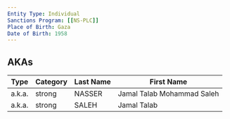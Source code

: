 ```yaml
---
Entity Type: Individual
Sanctions Program: [[NS-PLC]]
Place of Birth: Gaza
Date of Birth: 1958
---
```



## AKAs
| Type | Category | Last Name | First Name |
|------|----------|-----------|------------|
| a.k.a. | strong | NASSER | Jamal Talab Mohammad Saleh |
| a.k.a. | strong | SALEH | Jamal Talab |

